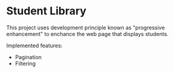 # Student Library
This project uses development principle known as "progressive enhancement" to enchance the web page that displays students.

Implemented features:
- Pagination
- Filtering
